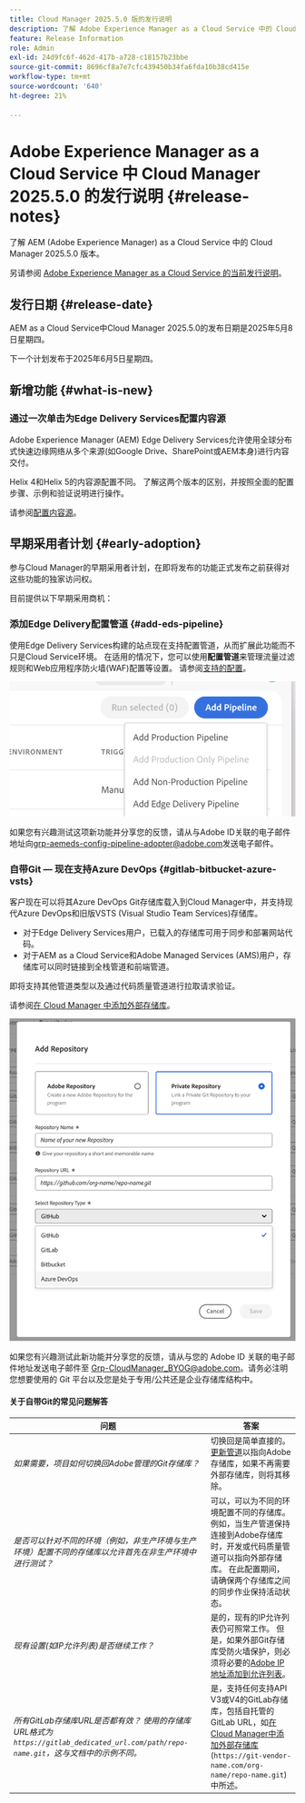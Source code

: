 ```yaml
---
title: Cloud Manager 2025.5.0 版的发行说明
description: 了解 Adobe Experience Manager as a Cloud Service 中的 Cloud Manager 2025.5.0 版本。
feature: Release Information
role: Admin
exl-id: 24d9fc6f-462d-417b-a728-c18157b23bbe
source-git-commit: 8696cf8a7e7cfc439450b34fa6fda10b38cd415e
workflow-type: tm+mt
source-wordcount: '640'
ht-degree: 21%

---
```


# Adobe Experience Manager as a Cloud Service 中 Cloud Manager 2025.5.0 的发行说明 {#release-notes}

<!-- https://wiki.corp.adobe.com/display/DMSArchitecture/Cloud+Manager+2025.03.0+Release -->

了解 AEM (Adobe Experience Manager) as a Cloud Service 中的 Cloud Manager 2025.5.0 版本。

另请参阅 [Adobe Experience Manager as a Cloud Service 的当前发行说明](/help/release-notes/release-notes-cloud/release-notes-current.md)。

## 发行日期 {#release-date}

AEM as a Cloud Service中Cloud Manager 2025.5.0的发布日期是2025年5月8日星期四。

下一个计划发布于2025年6月5日星期四。

## 新增功能 {#what-is-new}

### 通过一次单击为Edge Delivery Services配置内容源

Adobe Experience Manager (AEM) Edge Delivery Services允许使用全球分布式快速边缘网络从多个来源(如Google Drive、SharePoint或AEM本身)进行内容交付。

Helix 4和Helix 5的内容源配置不同。 了解这两个版本的区别，并按照全面的配置步骤、示例和验证说明进行操作。

请参阅[配置内容源](/help/implementing/cloud-manager/edge-delivery/configure-content-source.md)。


## 早期采用者计划 {#early-adoption}

参与Cloud Manager的早期采用者计划，在即将发布的功能正式发布之前获得对这些功能的独家访问权。

目前提供以下早期采用商机：

### 添加Edge Delivery配置管道 {#add-eds-pipeline}

使用Edge Delivery Services构建的站点现在支持配置管道，从而扩展此功能而不只是Cloud Service环境。 在适用的情况下，您可以使用&#x200B;**配置管道**&#x200B;来管理流量过滤规则和Web应用程序防火墙(WAF)配置等设置。 请参阅[支持的配置](/help/operations/config-pipeline.md#configurations)。

![在添加管道下拉列表中添加Edge Delivery管道](/help/implementing/cloud-manager/release-notes/assets/add-edge-delivery-pipeline.png)

如果您有兴趣测试这项新功能并分享您的反馈，请从与Adobe ID关联的电子邮件地址向[grp-aemeds-config-pipeline-adopter@adobe.com](mailto:grp-aemeds-config-pipeline-adopter@adobe.com)发送电子邮件。

### 自带Git — 现在支持Azure DevOps {#gitlab-bitbucket-azure-vsts}

<!-- BOTH CS & AMS -->

客户现在可以将其Azure DevOps Git存储库载入到Cloud Manager中，并支持现代Azure DevOps和旧版VSTS (Visual Studio Team Services)存储库。

* 对于Edge Delivery Services用户，已载入的存储库可用于同步和部署网站代码。
* 对于AEM as a Cloud Service和Adobe Managed Services (AMS)用户，存储库可以同时链接到全栈管道和前端管道。

即将支持其他管道类型以及通过代码质量管道进行拉取请求验证。

请参阅[在 Cloud Manager 中添加外部存储库](/help/implementing/cloud-manager/managing-code/external-repositories.md)。

![添加“存储库”对话框](/help/implementing/cloud-manager/release-notes/assets/azure-repo.png)

如果您有兴趣测试此新功能并分享您的反馈，请从与您的 Adobe ID 关联的电子邮件地址发送电子邮件至 [Grp-CloudManager_BYOG@adobe.com](mailto:grp-cloudmanager_byog@adobe.com)。请务必注明您想要使用的 Git 平台以及您是处于专用/公共还是企业存储库结构中。

#### 关于自带Git的常见问题解答

| 问题 | 答案 |
|---|---|
| *如果需要，项目如何切换回Adobe管理的Git存储库？* | 切换回是简单直接的。 [更新管道](/help/implementing/cloud-manager/configuring-pipelines/managing-pipelines.md)以指向Adobe存储库，如果不再需要外部存储库，则将其移除。 |
| *是否可以针对不同的环境（例如，非生产环境与生产环境）配置不同的存储库以允许首先在非生产环境中进行测试？* | 可以，可以为不同的环境配置不同的存储库。 例如，当生产管道保持连接到Adobe存储库时，开发或代码质量管道可以指向外部存储库。 在此配置期间，请确保两个存储库之间的同步作业保持活动状态。 |
| *现有设置(如IP允许列表)是否继续工作？* | 是的，现有的IP允许列表仍可照常工作。 但是，如果外部Git存储库受防火墙保护，则必须将必要的[Adobe IP地址添加到允许列表](/help/implementing/cloud-manager/ip-allow-lists/introduction.md)。 |
| *所有GitLab存储库URL是否都有效？ 使用的存储库URL格式为`https://gitlab_dedicated_url.com/path/repo-name.git`，这与文档中的示例不同。* | 是，支持任何支持API V3或V4的GitLab存储库，包括自托管的GitLab URL，如[在Cloud Manager中添加外部存储库](/help/implementing/cloud-manager/managing-code/external-repositories.md) (`https://git-vendor-name.com/org-name/repo-name.git`)中所述。 |


<!--
## Bug fixes

* Issue

* Issue

* Issue
-->

<!-- ## Known issues {#known-issues} -->

